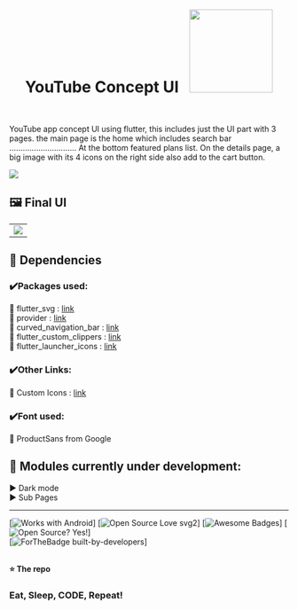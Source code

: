 <h1 align='center'> YouTube Concept UI   &nbsp  <img src="https://i.ibb.co/zb54Sds/yt.gif" width="150px"> </h1> <br>

YouTube app concept UI using flutter, this includes just the UI part with 3 pages. the main page is the home which includes search bar .............................. At the bottom featured plans list. On the details page, a big image with its 4 icons on the right side also add to the cart button.




<img src="/promogif600.gif?raw=true">



## 🖼️ Final UI <br>

<table>
<td><img src="https://i.ibb.co/KjnDSpg/main-thubnail.jpg"></td>
</table>

## 💠 Dependencies <br>
### ✔️Packages used:<br>
🔹 flutter_svg : [link](https://pub.dev/packages/flutter_svg)<br>
🔹 provider : [link](https://pub.dev/packages/provider)<br>
🔹 curved_navigation_bar : [link](https://pub.dev/packages/curved_navigation_bar)<br>
🔹 flutter_custom_clippers : [link](https://pub.dev/packages/flutter_custom_clippers)<br>
🔹 flutter_launcher_icons : [link](https://pub.dev/packages/flutter_launcher_icons)<br>
### ✔️Other Links:<br>
🔹 Custom Icons : [link](https://medium.com/flutterpub/how-to-use-custom-icons-in-flutter-834a079d977)<br>
### ✔️Font used:<br>
🔹 ProductSans from Google
## 🚀 Modules currently under development:
▶️  Dark mode<br/>
▶️  Sub Pages<br/>



-----------------------------------------------------------------

[![Works with Android](https://img.shields.io/badge/Works_with-Android-green?style=flat-square)]
[![Open Source Love svg2](https://badges.frapsoft.com/os/v2/open-source.svg?v=103)]
[![Awesome Badges](https://img.shields.io/badge/badges-awesome-green.svg)]
[![Open Source? Yes!](https://badgen.net/badge/Open%20Source%20%3F/Yes%21/blue?icon=github)] <br>
[![ForTheBadge built-by-developers](http://ForTheBadge.com/images/badges/built-by-developers.svg)]
<br>
<br>

**⭐ The repo**



### Eat, Sleep, CODE, Repeat!





